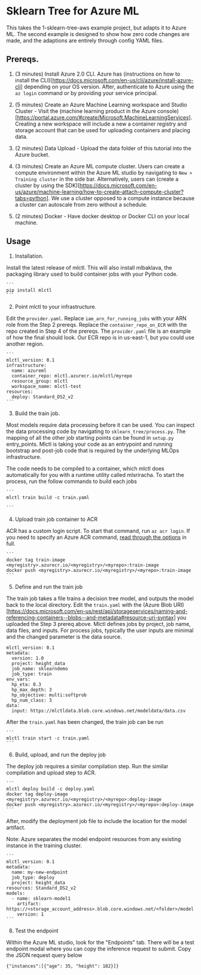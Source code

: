 Sklearn Tree for Azure ML
============

This takes the 1-sklearn-tree-aws example project, but adapts it to Azure ML. The second example is designed to show how zero code changes are made, and the adaptions are entirely through config YAML files. 

Prereqs.
-----

1. (3 minutes) Install Azure 2.0 CLI. Azure has (instructions on how to install the CLI)[https://docs.microsoft.com/en-us/cli/azure/install-azure-cli] depending on your OS version. After, authenticate to Azure using the `az login` command or by providing your service principal.

2. (5 minutes) Create an Azure Machine Learning workspace and Studio Cluster - Visit the (machine learning product in the Azure console)[https://portal.azure.com/#create/Microsoft.MachineLearningServices]. Creating a new workspace will include a new a container registry and storage account that can be used for uploading containers and placing data. 

3. (2 minutes) Data Upload - Upload the data folder of this tutorial into the Azure bucket. 

4. (3 minutes) Create an Azure ML compute cluster. Users can create a compute environment within the Azure ML studio by navigating to `New > Training cluster` in the side bar. Alternatively, users can (create a cluster by using the SDK)[https://docs.microsoft.com/en-us/azure/machine-learning/how-to-create-attach-compute-cluster?tabs=python]. We use a cluster opposed to a compute instance because a cluster can autoscale from zero without a schedule.

6. (2 minutes) Docker - Have docker desktop or Docker CLI on your local machine.

Usage
-----

1. Installation. 

Install the latest release of mlctl. This will also install mlbaklava, the packaging library used to build container jobs with your Python code. 

    ```
    pip install mlctl
    ```

2. Point mlctl to your infrastructure. 

Edit the `provider.yaml`. Replace `iam_arn_for_running_jobs` with your ARN role from the Step 2 prereqs. Replace the `container_repo_on_ECR` with the repo created in Step 4 of the prereqs. The `provider.yaml` file is an example of how the final should look. Our ECR repo is in us-east-1, but you could use another region.

    ```
    mlctl_version: 0.1
    infrastructure:
      name: azureml
      container_repo: mlctl.azurecr.io/mlctl/myrepo
      resource_group: mlctl
      workspace_name: mlctl-test
    resources: 
      deploy: Standard_DS2_v2
    ```

3. Build the train job. 

Most models require data processing before it can be used. You can inspect the data processing code by navigating to `sklearn_tree/process.py`. The mapping of all the other job starting points can be found in `setup.py` entry_points. Mlctl is taking your code as an entrypoint and running bootstrap and post-job code that is required by the underlying MLOps infrastructure.

The code needs to be compiled to a container, which mlctl does automatically for you with a runtime utility called mlsriracha. To start the process, run the follow commands to build each jobs

    ```
    mlctl train build -c train.yaml
    
    ```

4. Upload train job container to ACR

ACR has a custom login script. To start that command, run `az acr login`. If you need to specify an Azure ACR command, [read through the options](https://docs.microsoft.com/en-us/azure/container-registry/container-registry-authentication?tabs=azure-cli) in full.

    ```
    docker tag train-image <myregistry>.azurecr.io/<myregistry>/<myrepo>:train-image
    docker push <myregistry>.azurecr.io/<myregistry>/<myrepo>:train-image
    ```

5. Define and run the train job

The train job takes a file trains a decision tree model, and outputs the model back to the local directory. Edit the `train.yaml` with the (Azure Blob URI)[https://docs.microsoft.com/en-us/rest/api/storageservices/naming-and-referencing-containers--blobs--and-metadata#resource-uri-syntax] you uploaded the Step 3 prereq above. Mlctl defines jobs by project, job name, data files, and inputs. For process jobs, typically the user inputs are minimal and the changed parameter is the data source.

```
mlctl_version: 0.1
metadata:
  version: 1.0
  project: height_data
  job_name: sklearndemo
  job_type: train
env_vars:
  hp_eta: 0.3
  hp_max_depth: 3
  hp_objective: multi:softprob
  hp_num_class: 3
data:
  input: https://mlctldata.blob.core.windows.net/modeldata/data.csv
```

After the `train.yaml` has been changed, the train job can be run

    ```
    mlctl train start -c train.yaml
    ```

6. Build, upload, and run the deploy job

The deploy job requires a similar compilation step. Run the similar compilation and upload step to ACR.

    ```
    mlctl deploy build -c deploy.yaml
    docker tag deploy-image <myregistry>.azurecr.io/<myregistry>/<myrepo>:deploy-image
    docker push <myregistry>.azurecr.io/<myregistry>/<myrepo>:deploy-image
    ```

After, modify the deployment job file to include the location for the model artifact. 

Note: Azure separates the model endpoint resources from any existing instance in the training cluster. 

    ```
    mlctl_version: 0.1
    metadata:
      name: my-new-endpoint
      job_type: deploy
      project: height_data
    resources: Standard_DS2_v2
    models:
      - name: sklearn-model1
        artifact: https://<storage_account_address>.blob.core.windows.net/<folder>/model.pkl
        version: 1
    ```

8. Test the endpoint

Within the Azure ML studio, look for the "Endpoints" tab. There will be a test endpoint modal where you can copy the inference request to submit. Copy the JSON request query below

```
{"instances":[{"age": 35, "height": 182}]}
```